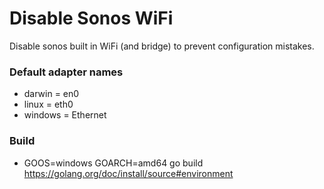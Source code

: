 # Disable Sonos WiFi
Disable sonos built in WiFi (and bridge) to prevent configuration mistakes.

### Default adapter names
* darwin = en0
* linux = eth0
* windows = Ethernet

### Build
* GOOS=windows GOARCH=amd64 go build
https://golang.org/doc/install/source#environment
